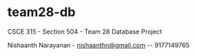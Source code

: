 team28-db
=========

CSCE 315 - Section 504 - Team 28 Database Project

Nishaanth Narayanan - nishaanthn@gmail.com -- 9177149765
